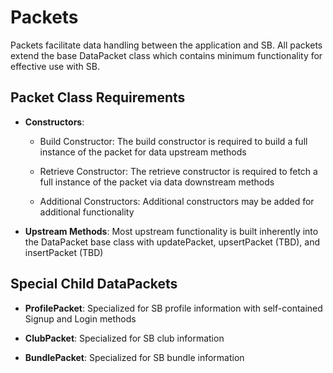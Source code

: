 # Packets

Packets facilitate data handling between the application and SB. All packets extend the base DataPacket class which contains minimum functionality for effective use with SB.

## Packet Class Requirements

- **Constructors**:

    - Build Constructor: The build constructor is required to build a full instance of the packet for data upstream methods

    - Retrieve Constructor: The retrieve constructor is required to fetch a full instance of the packet via data downstream methods

    - Additional Constructors: Additional constructors may be added for additional functionality

- **Upstream Methods**: Most upstream functionality is built inherently into the DataPacket base class with updatePacket, upsertPacket (TBD), and insertPacket (TBD)

## Special Child DataPackets

- **ProfilePacket**: Specialized for SB profile information with self-contained Signup and Login methods

- **ClubPacket**: Specialized for SB club information

- **BundlePacket**: Specialized for SB bundle information